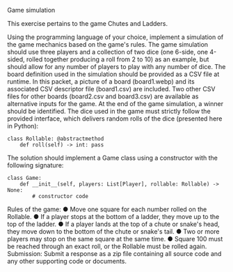 Game simulation

This exercise pertains to the game Chutes and Ladders.

Using the programming language of your choice, implement a simulation of the game mechanics based on the game's rules. The game simulation should use three players and a collection of two dice (one 6-side, one 4-sided, rolled together producing a roll from 2 to 10) as an example, but should allow for any number of players to play with any number of dice. The board definition used in the simulation should be provided as a CSV file at runtime. In this packet, a picture of a board (board1.webp) and its associated CSV descriptor file (board1.csv) are included. Two other CSV files for other boards (board2.csv and board3.csv) are available as alternative inputs for the game. At the end of the game simulation, a winner should be identified. The dice used in the game must strictly follow the provided interface, which delivers random rolls of the dice (presented here in Python):

	class Rollable: @abstractmethod
		def roll(self) -> int: pass


The solution should implement a Game class using a constructor with the following signature:

	class Game:
		def __init__(self, players: List[Player], rollable: Rollable) -> None:
			# constructor code

Rules of the game:
● Move one square for each number rolled on the Rollable.
● If a player stops at the bottom of a ladder, they move up to the top of the ladder.
● If a player lands at the top of a chute or snake's head, they move down to the bottom of the chute or
snake's tail.
● Two or more players may stop on the same square at the same time.
● Square 100 must be reached through an exact roll, or the Rollable must be rolled again.
Submission:
Submit a response as a zip file containing all source code and any other supporting code or documents.